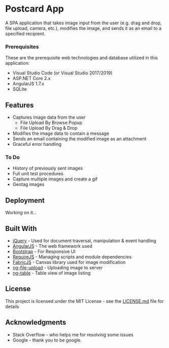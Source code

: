 # Postcard App

A SPA application that takes image input from the user (e.g. drag and drop, file upload, camera, etc.), modifies the image, and sends it as an email to a specified recipient.

### Prerequisites

These are the prerequisite web technologies and database utilized in this application:
* Visual Studio Code (or Visual Studio 2017/2019) 
* ASP.NET Core 2.x
* AngularJS 1.7.x
* SQLite

## Features

* Captures image data from the user
  * File Upload By Browse Popup
  * File Upload By Drag & Drop
* Modifies the image data to contain a message
* Sends an email containing the modified image as an attachment
* Graceful error handling

### To Do

* History of previously sent images
* Full unit test procedures
* Capture multiple images and create a gif
* Geotag images

## Deployment

Working on it...

## Built With

* [jQuery](https://jquery.com/) - Used for document traversal, manipulation & event handling
* [AngularJS](https://angularjs.org/) - The web framework used
* [Bootstrap](https://getbootstrap.com/) - For Responsive UI
* [RequireJS](https://requirejs.org/) - Managing scripts and module dependencies
* [FabricJS](http://fabricjs.com/) - Canvas library used for image modification
* [ng-file-upload](https://github.com/danialfarid/ng-file-upload) - Uploading image to server
* [ng-table](https://github.com/esvit/ng-table) - Table view of image listing

## License

This project is licensed under the MIT License - see the [LICENSE.md](LICENSE) file for details

## Acknowledgments

* Stack Overflow - who helps me for resolving some issues
* Google - thank you to be google.
